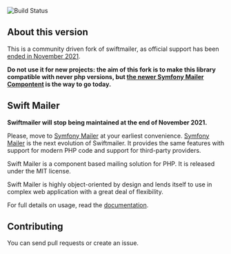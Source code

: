![Build Status](https://github.com/FriendsOfSymfony1/swiftmailer/actions/workflows/tests.yml/badge.svg)

About this version
------------------

This is a community driven fork of swiftmailer, as official support has been [ended in November 2021](https://symfony.com/blog/the-end-of-swiftmailer).

**Do not use it for new projects: the aim of this fork is to make this library compatible with never php versions, but [the newer Symfony Mailer Compontent](https://symfony.com/doc/current/mailer.html) is the way to go today.**

Swift Mailer
------------

**Swiftmailer will stop being maintained at the end of November 2021.**

Please, move to [Symfony Mailer](https://symfony.com/doc/current/mailer.html) at your earliest convenience.
[Symfony Mailer](https://symfony.com/doc/current/mailer.html) is the next evolution of Swiftmailer.
It provides the same features with support for modern PHP code and support for third-party providers.

Swift Mailer is a component based mailing solution for PHP.
It is released under the MIT license.

Swift Mailer is highly object-oriented by design and lends itself
to use in complex web application with a great deal of flexibility.

For full details on usage, read the [documentation](https://swiftmailer.symfony.com/docs/introduction.html).

Contributing
------------

You can send pull requests or create an issue.
